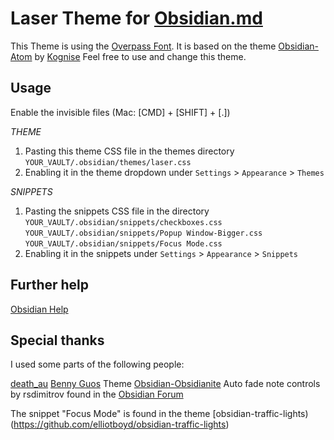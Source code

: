 # Laser Theme for [Obsidian.md](https://obsidian.md/)

This Theme is using the [Overpass Font](https://overpassfont.org/).
It is based on the theme [Obsidian-Atom](https://github.com/kognise/obsidian-atom) by [Kognise](https://github.com/kognise)
Feel free to use and change this theme. 

## Usage

Enable the invisible files (Mac: [CMD] + [SHIFT] + [.])

*THEME*
1.  Pasting this theme CSS file in the themes directory `YOUR_VAULT/.obsidian/themes/laser.css`
2.  Enabling it in the theme dropdown under `Settings` > `Appearance` > `Themes`

*SNIPPETS*
1.  Pasting the snippets CSS file in the  directory `YOUR_VAULT/.obsidian/snippets/checkboxes.css`
	`YOUR_VAULT/.obsidian/snippets/Popup Window-Bigger.css`
	`YOUR_VAULT/.obsidian/snippets/Focus Mode.css`
1.  Enabling it in the snippets under `Settings` > `Appearance` > `Snippets`

## Further help
[Obsidian Help](https://help.obsidian.md/How+to/Add+custom+styles)

## Special thanks
I used some parts of the following people:

[death_au](https://github.com/deathau)
[Benny Guos](https://github.com/bennyxguo) Theme [Obsidian-Obsidianite](https://github.com/TriDiamond/Obsidian-Obsidianite)
Auto fade note controls by rsdimitrov found in the [Obsidian Forum](https://forum.obsidian.md/t/meta-post-common-css-hacks/1978/10)

The snippet "Focus Mode" is found in the theme [obsidian-traffic-lights)(https://github.com/elliotboyd/obsidian-traffic-lights)
